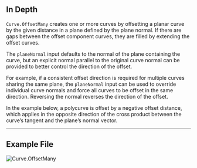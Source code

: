 ## In Depth
`Curve.OffsetMany` creates one or more curves by offsetting a planar curve by the given distance in a plane defined by the plane normal. If there are gaps between the offset component curves, they are filled by extending the offset curves.

The `planeNormal` input defaults to the normal of the plane containing the curve, but an explicit normal parallel to the original curve normal can be provided to better control the direction of the offset.

For example, if a consistent offset direction is required for multiple curves sharing the same plane, the `planeNormal` input can be used to override individual curve normals and force all curves to be offset in the same direction. Reversing the normal reverses the direction of the offset.

In the example below, a polycurve is offset by a negative offset distance, which applies in the opposite direction of the cross product between the curve’s tangent and the plane’s normal vector.
___
## Example File

![Curve.OffsetMany](./Autodesk.DesignScript.Geometry.Curve.OffsetMany_img.jpg)
